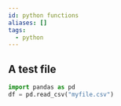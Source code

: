 ```yaml
---
id: python functions
aliases: []
tags:
  - python
---
```


## A test file

```python
import pandas as pd
df = pd.read_csv("myfile.csv")
```
